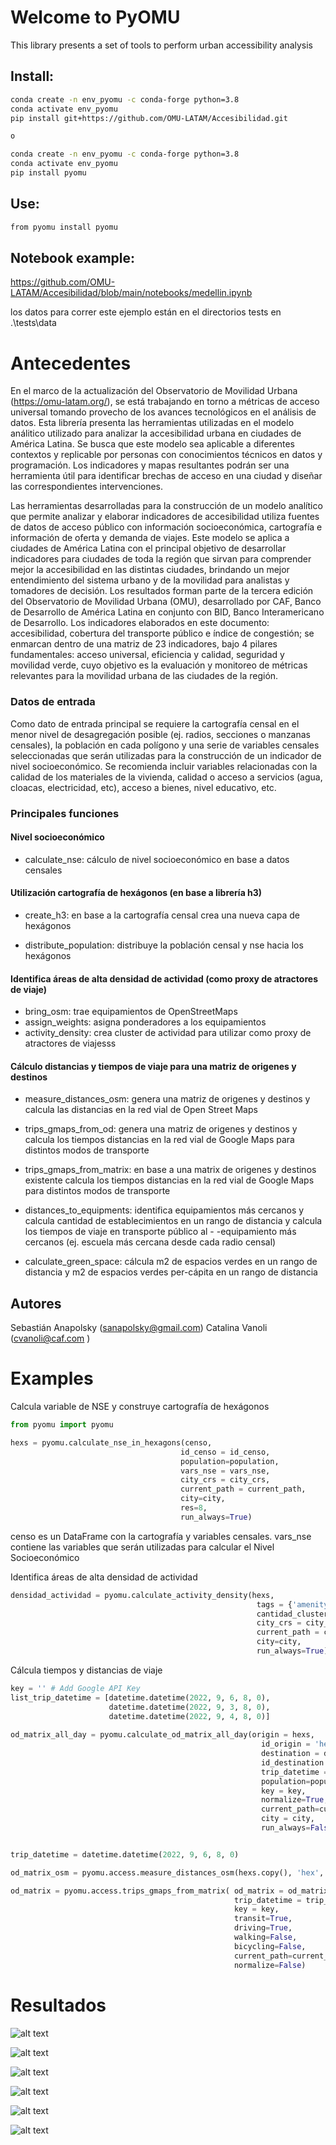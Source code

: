 # Welcome to PyOMU

This library presents a set of tools to perform urban accessibility analysis

## Install:

```sh
conda create -n env_pyomu -c conda-forge python=3.8
conda activate env_pyomu
pip install git+https://github.com/OMU-LATAM/Accesibilidad.git

o 

conda create -n env_pyomu -c conda-forge python=3.8
conda activate env_pyomu
pip install pyomu

```

## Use:

```sh
from pyomu install pyomu
```

## Notebook example:

<https://github.com/OMU-LATAM/Accesibilidad/blob/main/notebooks/medellin.ipynb>

los datos para correr este ejemplo están en el directorios tests en .\tests\data




# Antecedentes

En el marco de la actualización del Observatorio de Movilidad Urbana (https://omu-latam.org/), se está trabajando en torno a métricas de acceso universal tomando provecho de los avances tecnológicos en el análisis de datos. Esta librería presenta las herramientas utilizadas en el modelo análitico utilizado para analizar la accesibilidad urbana en ciudades de América Latina. Se busca que este modelo sea aplicable a diferentes contextos y replicable por personas con conocimientos técnicos en datos y programación. Los indicadores y mapas resultantes podrán ser una herramienta útil para identificar brechas de acceso en una ciudad y diseñar las correspondientes intervenciones.

Las herramientas desarrolladas para la construcción de un modelo analítico que permite analizar y elaborar indicadores de accesibilidad utiliza fuentes de datos de acceso público con información socioeconómica, cartografía e información de oferta y demanda de viajes. Este modelo se aplica a ciudades de América Latina con el principal objetivo de desarrollar indicadores para ciudades de toda la región que sirvan para comprender mejor la accesibilidad en las distintas ciudades, brindando un mejor entendimiento del sistema urbano y de la movilidad para analistas y tomadores de decisión. Los resultados forman parte de la tercera edición del Observatorio de Movilidad Urbana (OMU), desarrollado por CAF, Banco de Desarrollo de América Latina en conjunto con  BID, Banco Interamericano de Desarrollo. Los indicadores elaborados en este documento: accesibilidad, cobertura del transporte público e índice de congestión; se enmarcan dentro de una matriz de 23 indicadores, bajo 4 pilares fundamentales: acceso universal, eficiencia y calidad, seguridad y movilidad verde, cuyo objetivo es la evaluación y monitoreo de métricas relevantes para la movilidad urbana de las ciudades de la región.


### Datos de entrada

Como dato de entrada principal se requiere la cartografía censal en el menor nivel de desagregación posible (ej. radios, secciones o manzanas censales), la población en cada polígono y una serie de variables censales seleccionadas que serán utilizadas para la construcción de un indicador de nivel socioeconómico. Se recomienda incluir variables relacionadas con la calidad de los materiales de la vivienda, calidad o acceso a servicios (agua, cloacas, electricidad, etc), acceso a bienes, nivel educativo, etc. 

### Principales funciones

#### Nivel socioeconómico

- calculate_nse: cálculo de nivel socioeconómico en base a datos censales

#### Utilización cartografía de hexágonos (en base a librería h3)

- create_h3: en base a la cartografía censal crea una nueva capa de hexágonos

- distribute_population: distribuye la población censal y nse hacia los hexágonos 

#### Identifica áreas de alta densidad de actividad (como proxy de atractores de viaje)

- bring_osm: trae equipamientos de OpenStreetMaps
- assign_weights: asigna ponderadores a los equipamientos
- activity_density: crea cluster de actividad para utilizar como proxy de atractores de viajesss

#### Cálculo distancias y tiempos de viaje para una matriz de origenes y destinos

- measure_distances_osm: genera una matriz de origenes y destinos y calcula las distancias en la red vial de Open Street Maps

- trips_gmaps_from_od: genera una matriz de origenes y destinos y calcula los tiempos distancias en la red vial de Google Maps para distintos modos de transporte

- trips_gmaps_from_matrix: en base a una matrix de origenes y destinos existente calcula los tiempos distancias en la red vial de Google Maps para distintos modos de transporte

- distances_to_equipments: identifica equipamientos más cercanos y calcula cantidad de establecimientos en un rango de distancia y calcula los tiempos de viaje en transporte público al - -equipamiento más cercanos (ej. escuela más cercana desde cada radio censal)

- calculate_green_space: cálcula m2 de espacios verdes en un rango de distancia y m2 de espacios verdes per-cápita en un rango de distancia

## Autores

Sebastián Anapolsky (sanapolsky@gmail.com)
Catalina Vanoli (cvanoli@caf.com )

# Examples

Calcula variable de NSE y construye cartografía de hexágonos

```python
from pyomu import pyomu

hexs = pyomu.calculate_nse_in_hexagons(censo,
                                      id_censo = id_censo,                          
                                      population=population,
                                      vars_nse = vars_nse, 
                                      city_crs = city_crs,
                                      current_path = current_path,
                                      city=city,
                                      res=8, 
                                      run_always=True)
```
censo es un DataFrame con la cartografía y variables censales.
vars_nse contiene las variables que serán utilizadas para calcular el Nivel Socioeconómico

Identifica áreas de alta densidad de actividad

```python
densidad_actividad = pyomu.calculate_activity_density(hexs,
                                                       tags = {'amenity':True},
                                                       cantidad_clusters = 8,
                                                       city_crs = city_crs,
                                                       current_path = current_path,
                                                       city=city,                              
                                                       run_always=True)
```

Cálcula tiempos y distancias de viaje

```python
key = '' # Add Google API Key
list_trip_datetime = [datetime.datetime(2022, 9, 6, 8, 0),
                      datetime.datetime(2022, 9, 3, 8, 0),                  
                      datetime.datetime(2022, 9, 4, 8, 0)]
                      
od_matrix_all_day = pyomu.calculate_od_matrix_all_day(origin = hexs, 
                                                        id_origin = 'hex', 
                                                        destination = densidad_actividad, 
                                                        id_destination = 'cluster',                     
                                                        trip_datetime = list_trip_datetime,  
                                                        population=population,
                                                        key = key,      
                                                        normalize=True,
                                                        current_path=current_path, 
                                                        city = city,
                                                        run_always=False)
```

```python

trip_datetime = datetime.datetime(2022, 9, 6, 8, 0)

od_matrix_osm = pyomu.access.measure_distances_osm(hexs.copy(), 'hex', densidad_actividad, 'cluster', current_path=current_path)

od_matrix = pyomu.access.trips_gmaps_from_matrix( od_matrix = od_matrix_osm,
                                                  trip_datetime = trip_datetime,
                                                  key = key, 
                                                  transit=True,
                                                  driving=True,
                                                  walking=False,
                                                  bicycling=False,
                                                  current_path=current_path, 
                                                  normalize=False)

```


# Resultados

![alt text](https://github.com/OMU-LATAM/Accesibilidad/blob/main/img/tiempos_prom.png "tiempos promedio")

![alt text](https://github.com/OMU-LATAM/Accesibilidad/blob/main/img/veloc_prom.png "velocidad promedio")

![alt text](https://github.com/OMU-LATAM/Accesibilidad/blob/main/img/distancias.jpg "Distancias")

![alt text](https://github.com/OMU-LATAM/Accesibilidad/blob/main/img/tiempos.jpg "Tiempos")

![alt text](https://github.com/OMU-LATAM/Accesibilidad/blob/main/img/centro.jpg "Tiempos al centro")

![alt text](https://github.com/OMU-LATAM/Accesibilidad/blob/main/img/centro_dist.jpg "Distancias al centro")

